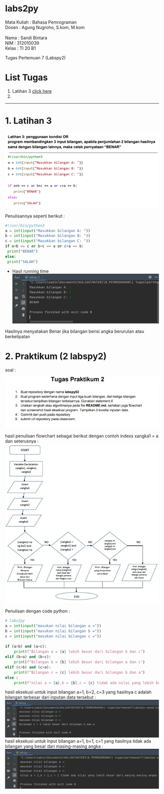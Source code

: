 # labs2py
Mata Kuliah : Bahasa Pemrograman<br>
Dosen       : Agung Nugroho, S.kom, M.kom<br>
<br>
Nama        : Sandi Bintara<br>
NIM         : 312010039<br>
Kelas       : TI 20 B1<br>

Tugas Pertemuan 7 (Labspy2)<br>

# List Tugas
1. Latihan 3 [click here](#1-latihan-3)
2. 
---

# 1. Latihan 3
![1.1soallat3.PNG](foto/1.1soallat3.PNG)

Penulisannya seperti berikut :
```python
#!/usr/bin/python3
a = int(input("Masukkan bilangan A: "))
b = int(input("Masukkan bilangan B: "))
c = int(input("Masukkan bilangan C: "))
if a+b == c or b+c == a or c+a == b:
 print("BENAR")
else:
 print("SALAH")
```
* Hasil running time
![1.2hasilrunlat3.PNG](foto/1.2hasilrunlat3.PNG)

Hasilnya menyatakan Benar jika bilangan berisi angka berurutan atau berkelipatan

# 2. Praktikum (2 labspy2)

soal :

![soalpraktikum2.PNG](foto/soalpraktikum2.PNG)

hasil penulisan flowchart sebagai berikut dengan contoh indexs xangka1 = a dan seterusnya :
![flowchart.jpeg](foto/flowchart.jpeg)


Penulisan dengan code python :
```python
# labs2py
a = int(input("masukan nilai bilangan a ="))
b = int(input("masukan nilai bilangan b ="))
c = int(input("masukan nilai bilangan c ="))

if (a>b) and (a>c):
    print(f"Bilangan a = {a} lebih besar dari bilangan b dan c")
elif (b>a) and (b>c):
    print(f"Bilangan b = {b} lebih besar dari bilangan a dan c")
elif (c>b) and (c>a):
    print(f"Bilangan c = {c} lebih besar dari bilangan b dan a")
else :
    print(f"nilai a = {a},b = {b},c = {c} tidak ada nilai yang lebih besar dari masing masing angka")
```
hasil eksekusi untuk input bilangan a=1, b=2, c=3 yang hasilnya c adalah bilangan terbesar dari inputan data tersebut :
![lab2pyrunbenar.PNG](foto/lab2pyrunbenar.PNG)
<br>
hasil eksekusi untuk input bilangan a=1, b=1, c=1 yang hasilnya tidak ada bilangan yang besar dari masing-masing angka  :
![lab2pyrunsalah.PNG](foto/lab2pyrunsalah.PNG)
<br>


